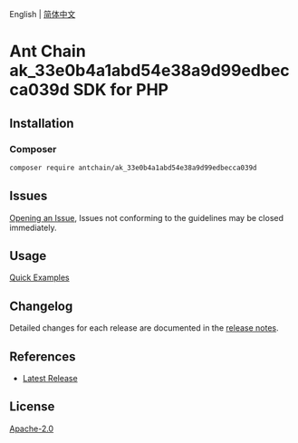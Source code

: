 English | [简体中文](README-CN.md)

# Ant Chain ak_33e0b4a1abd54e38a9d99edbecca039d SDK for PHP

## Installation

### Composer

```bash
composer require antchain/ak_33e0b4a1abd54e38a9d99edbecca039d
```

## Issues

[Opening an Issue](https://github.com/alipay/antchain-openapi-prod-sdk/issues/new), Issues not conforming to the guidelines may be closed immediately.

## Usage

[Quick Examples](https://github.com/alipay/antchain-openapi-prod-sdk/blob/master/docs/0-Examples-EN.md#quick-examples)

## Changelog

Detailed changes for each release are documented in the [release notes](./ChangeLog.txt).

## References

* [Latest Release](https://github.com/antchain-openapi-sdk-php)

## License

[Apache-2.0](http://www.apache.org/licenses/LICENSE-2.0)
